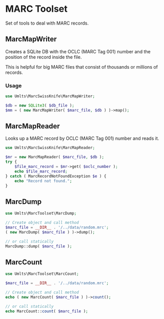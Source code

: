 # MARC Toolset

Set of tools to deal with MARC records.

## MarcMapWriter

Creates a SQLite DB with the OCLC (MARC Tag 001) number and the position
of the record inside the file.

This is helpful for big MARC files that consist of thousands or millions
of records.

### Usage

```php
use Umlts\MarcSwissKnife\MarcMapWriter;

$db = new SQLite3( $db_file );
$mm = ( new MarcMapWriter( $marc_file, $db ) )->map();
```

## MarcMapReader

Looks up a MARC record by OCLC (MARC Tag 001) number and reads it.

```php
use Umlts\MarcSwissKnife\MarcMapReader;

$mr = new MarcMapReader( $marc_file, $db );
try {
    $file_marc_record = $mr->get( $oclc_number );
    echo $file_marc_record;
} catch ( MarcRecordNotFoundException $e ) {
    echo "Record not found.";
}
```

## MarcDump

```php
use Umlts\MarcToolset\MarcDump;

// Create object and call method
$marc_file = __DIR__ . '/../data/random.mrc';
( new MarcDump( $marc_file ) )->dump();

// or call statically
MarcDump::dump( $marc_file );
```

## MarcCount

```php
use Umlts\MarcToolset\MarcCount;

$marc_file = __DIR__ . '/../data/random.mrc';

// Create object and call method
echo ( new MarcCount( $marc_file ) )->count();

// or call statically
echo MarcCount::count( $marc_file );
```

